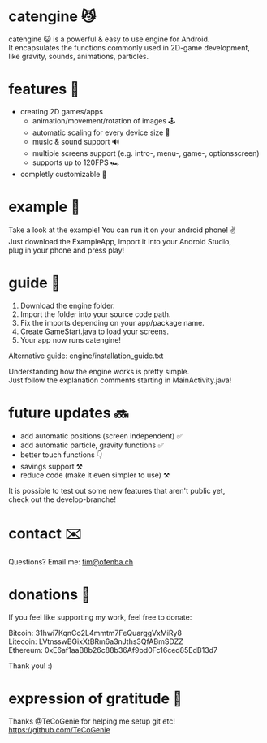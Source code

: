 # catengine 😼
catengine 😺 is a powerful & easy to use engine for Android.  
It encapsulates the functions commonly used in 2D-game development,  
like gravity, sounds, animations, particles.  

# features 💪
- creating 2D games/apps  
  - animation/movement/rotation of images 🕹️  
  - automatic scaling for every device size 📱  
  - music & sound support 🔊  
  - multiple screens support (e.g. intro-, menu-, game-, optionsscreen)  
  - supports up to 120FPS 🏎️  
- completly customizable 🔧

# example 👀
Take a look at the example! You can run it on your android phone! ✌️  
Just download the ExampleApp, import it into your Android Studio,  
plug in your phone and press play!   

# guide 📖
1. Download the engine folder.  
2. Import the folder into your source code path.  
3. Fix the imports depending on your app/package name.  
4. Create GameStart.java to load your screens.  
6. Your app now runs catengine!  
  
Alternative guide: engine/installation_guide.txt
  
Understanding how the engine works is pretty simple.  
Just follow the explanation comments starting in MainActivity.java!  

# future updates 🔜
+ add automatic positions (screen independent) ✅  
+ add automatic particle, gravity functions ✅  
+ better touch functions 👇  
+ savings support ⚒️  
+ reduce code (make it even simpler to use)  ⚒️

It is possible to test out some new features that aren't public yet,  
check out the develop-branche!  

# contact ✉️
Questions? Email me: tim@ofenba.ch  

# donations 💸
If you feel like supporting my work, feel free to donate:  
  
Bitcoin: 31hwi7KqnCo2L4mmtm7FeQuarggVxMiRy8  
Litecoin: LVtnsswBGixXtBRm6a3nJths3QfABmSDZZ  
Ethereum: 0xE6af1aaB8b26c88b36Af9bd0Fc16ced85EdB13d7  
  
Thank you! :)  

# expression of gratitude  🤗
Thanks @TeCoGenie for helping me setup git etc!  
https://github.com/TeCoGenie
